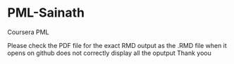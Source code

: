 # PML-Sainath
Coursera PML


Please check the PDF file for the exact RMD output as the .RMD file when it opens on github does not correctly display all the oputput 
Thank yoou 
